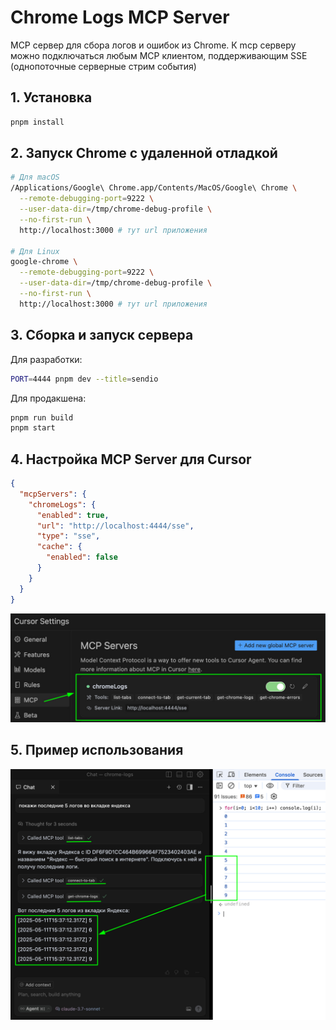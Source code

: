 # Chrome Logs MCP Server

MCP сервер для сбора логов и ошибок из Chrome.
К mcp серверу можно подключаться любым MCP клиентом,
поддерживающим SSE (однопоточные серверные стрим события)

## 1. Установка

```bash
pnpm install
```

## 2. Запуск Chrome с удаленной отладкой

```bash
# Для macOS
/Applications/Google\ Chrome.app/Contents/MacOS/Google\ Chrome \
  --remote-debugging-port=9222 \
  --user-data-dir=/tmp/chrome-debug-profile \
  --no-first-run \
  http://localhost:3000 # тут url приложения

# Для Linux
google-chrome \
  --remote-debugging-port=9222 \
  --user-data-dir=/tmp/chrome-debug-profile \
  --no-first-run \
  http://localhost:3000 # тут url приложения
```

## 3. Сборка и запуск сервера

Для разработки:
```bash
PORT=4444 pnpm dev --title=sendio
```

Для продакшена:
```bash
pnpm run build
pnpm start
```

## 4. Настройка MCP Server для Cursor

```json
{
  "mcpServers": {
    "chromeLogs": {
      "enabled": true,
      "url": "http://localhost:4444/sse",
      "type": "sse",
      "cache": {
        "enabled": false
      }
    }
  }
}
```

![Cursor MCP Servers Settings](doc/cursor-msp-servers.jpg)

## 5. Пример использования

![MCP Server Chrome Logger Demo](doc/cursor-demo.jpg)
